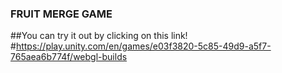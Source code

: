 ### FRUIT MERGE GAME
##You can try it out by clicking on this link!
#https://play.unity.com/en/games/e03f3820-5c85-49d9-a5f7-765aea6b774f/webgl-builds
